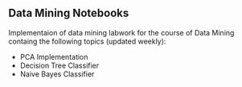 ## Data Mining Notebooks

Implementaion of data mining labwork for the course of Data Mining containg the following topics (updated weekly):
- PCA Implementation
- Decision Tree Classifier
- Naive Bayes Classifier
  
